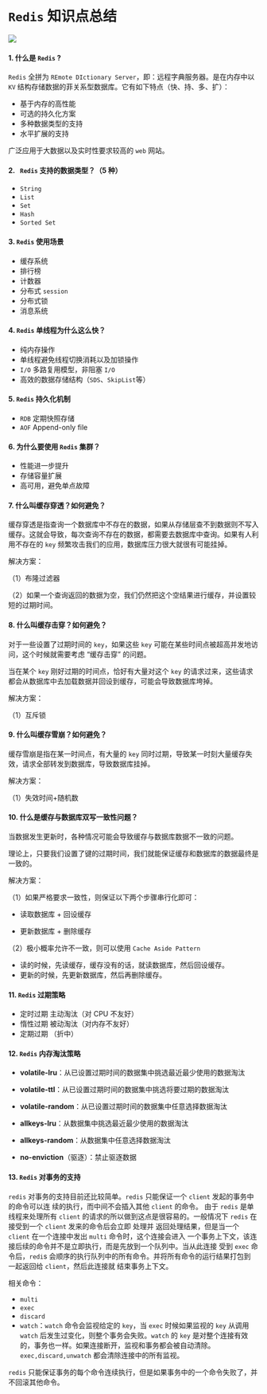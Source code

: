 # `Redis` 知识点总结

![](https://picker-oss.oss-cn-beijing.aliyuncs.com/20191128/2a97b16b5806fb0ca4e69e2bed8aeb25.jpg_target)

#### 1. 什么是 `Redis` ?

`Redis` 全拼为 `REmote DIctionary Server`，即：远程字典服务器。是在内存中以`KV` 结构存储数据的菲关系型数据库。它有如下特点（快、持、多、扩）：

* 基于内存的高性能
* 可选的持久化方案
* 多种数据类型的支持
* 水平扩展的支持

广泛应用于大数据以及实时性要求较高的 `web` 网站。

#### 2.  ` Redis` 支持的数据类型？（5 种）

* `String` 
* `List`
* `Set`
* `Hash`
* `Sorted Set`

#### 3. `Redis` 使用场景

* 缓存系统
* 排行榜
* 计数器
* 分布式 `session`
* 分布式锁
* 消息系统

#### 4. `Redis` 单线程为什么这么快？

* 纯内存操作
* 单线程避免线程切换消耗以及加锁操作
* `I/O` 多路复用模型，非阻塞 `I/O`
* 高效的数据存储结构（`SDS`、`SkipList`等）

#### 5. `Redis` 持久化机制

* `RDB` 定期快照存储
* `AOF` Append-only file

#### 6. 为什么要使用 `Redis` 集群？

* 性能进一步提升
* 存储容量扩展
* 高可用，避免单点故障

#### 7. 什么叫缓存穿透？如何避免？

缓存穿透是指查询一个数据库中不存在的数据，如果从存储层查不到数据则不写入缓存。这就会导致，每次查询不存在的数据，都需要去数据库中查询。如果有人利用不存在的 `key` 频繁攻击我们的应用，数据库压力很大就很有可能挂掉。

解决方案：

（1）布隆过滤器

（2）如果一个查询返回的数据为空，我们仍然把这个空结果进行缓存，并设置较短的过期时间。

#### 8. 什么叫缓存击穿？如何避免？

对于一些设置了过期时间的 `key`，如果这些 `key` 可能在某些时间点被超高并发地访问，这个时候就需要考虑 “缓存击穿” 的问题。

当在某个 `key` 刚好过期的时间点，恰好有大量对这个 `key`  的请求过来，这些请求都会从数据库中去加载数据并回设到缓存，可能会导致数据库垮掉。

解决方案：

（1）互斥锁

#### 9. 什么叫缓存雪崩？如何避免？

缓存雪崩是指在某一时间点，有大量的 `key` 同时过期，导致某一时刻大量缓存失效，请求全部转发到数据库，导致数据库挂掉。

解决方案：

（1）失效时间+随机数

#### 10. 什么是缓存与数据库双写一致性问题？

当数据发生更新时，各种情况可能会导致缓存与数据库数据不一致的问题。

理论上，只要我们设置了键的过期时间，我们就能保证缓存和数据库的数据最终是一致的。

解决方案：

（1）如果严格要求一致性，则保证以下两个步骤串行化即可：

* 读取数据库 + 回设缓存

* 更新数据库 + 删除缓存

（2）极小概率允许不一致，则可以使用 `Cache Aside Pattern`

* 读的时候，先读缓存，缓存没有的话，就读数据库，然后回设缓存。
* 更新的时候，先更新数据库，然后再删除缓存。

#### 11. `Redis` 过期策略

* 定时过期 主动淘汰（对 CPU 不友好）
* 惰性过期 被动淘汰（对内存不友好）
* 定期过期 （折中）

#### 12. `Redis` 内存淘汰策略

* **volatile-lru**：从已设置过期时间的数据集中挑选最近最少使用的数据淘汰

* **volatile-ttl**：从已设置过期时间的数据集中挑选将要过期的数据淘汰

* **volatile-random**：从已设置过期时间的数据集中任意选择数据淘汰

* **allkeys-lru**：从数据集中挑选最近最少使用的数据淘汰

* **allkeys-random**：从数据集中任意选择数据淘汰

* **no-enviction**（驱逐）：禁止驱逐数据

#### 13. `Redis` 对事务的支持

`redis` 对事务的支持目前还比较简单。`redis` 只能保证一个 `client` 发起的事务中的命令可以连 续的执行，而中间不会插入其他 `client` 的命令。 由于 `redis` 是单线程来处理所有 `client` 的请求的所以做到这点是很容易的。一般情况下 `redis` 在接受到一个 `client` 发来的命令后会立即 处理并 返回处理结果，但是当一个 `client` 在一个连接中发出 `multi` 命令时，这个连接会进入 一个事务上下文，该连接后续的命令并不是立即执行，而是先放到一个队列中。当从此连接 受到 `exec` 命令后，`redi`s 会顺序的执行队列中的所有命令。并将所有命令的运行结果打包到 一起返回给 `client`，然后此连接就 结束事务上下文。

相关命令：

* `multi`
* `exec`
* `discard`
* `watch`：`watch` 命令会监视给定的 `key`，当 `exec` 时候如果监视的 `key` 从调用 `watch` 后发生过变化，则整个事务会失败。`watch` 的 `key` 是对整个连接有效的，事务也一样。如果连接断开，监视和事务都会被自动清除。`exec,discard,unwatch` 都会清除连接中的所有监视。

`redis` 只能保证事务的每个命令连续执行，但是如果事务中的一个命令失败了，并不回滚其他命令。